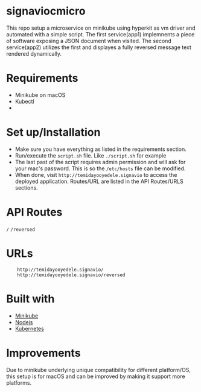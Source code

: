# signaviocmicro


This repo setup a microservice on minikube using hyperkit as vm driver and automated with a simple script. 
The first service(app1) implemnents a piece of software exposing a JSON document when visited. The second service(app2)
utilizes the first and displayes a fully reversed message text rendered dynamically.

# Requirements

* Minikube on macOS
* Kubectl
* 

# Set up/Installation

* Make sure you have everything as listed in the requirements section.
* Run/execute the `script.sh` file. Like `./script.sh` for example
* The last past of the script requires admin permission and will ask for your mac's password. This is so the `/etc/hosts` file can be modified.
* When done, visit `http://temidayooyedele.signavio` to access the deployed application. Routes/URL are listed in the API Routes/URLS sections.


# API Routes

`/` 
`/reversed`

# URLs

```
    http://temidayooyedele.signavio/
    http://temidayooyedele.signavio/reversed
```

# Built with

* [Minikube](https://github.com/kubernetes/minikube)
* [Nodejs](https://nodejs.org/en)
* [Kubernetes](https://kubernetes.io/)




# Improvements

Due to minikube underlying unique compatibility for different platform/OS, this setup is for macOS and can be improved by making it support more platforms.


